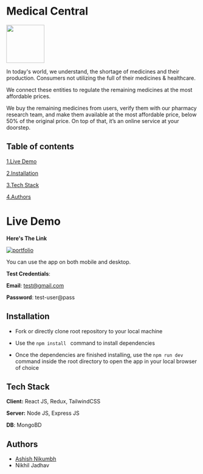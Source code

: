 
# Medical Central


<img src='https://user-images.githubusercontent.com/105300000/203542800-52c68b6a-30f8-4fa8-a24a-ede9d7d7dbdd.png' width='100'>


In today's world, we understand, the shortage of medicines and their production.
Consumers not utilizing the full of their medicines & healthcare. 

We connect these entities to regulate the remaining medicines at the most affordable prices.

We buy the remaining medicines from users, verify them with our pharmacy research team,
and make them available at the most affordable price, below 50% of the original price.
On top of that, it’s an online service at your doorstep.


## Table of contents
[1.Live Demo](https://github.com/ShadYBhai/Medical/blob/main/backend/README.md#live-demo)

[2.Installation](https://github.com/ShadYBhai/Medical/blob/main/backend/README.md#installation)

[3.Tech Stack](https://github.com/ShadYBhai/Medical/blob/main/backend/README.md#tech-stack)

[4.Authors](https://github.com/ShadYBhai/Medical/blob/main/backend/README.md#authors)


# Live Demo

**Here's The Link**

[![portfolio](https://img.shields.io/badge/Click-Me-000?style=for-the-badge&logo=ko-fi&logoColor=white)](https://medical.project-test.online/)


You can use the app on both mobile and desktop.

**Test Credentials**:

**Email**: test@gmail.com

**Password**: test-user@pass




## Installation

* Fork or directly clone root repository to your local machine

* Use the ```npm install ``` command to install dependencies

* Once the dependencies are finished installing, use the ```npm run dev``` command inside the root directory to open the app in your local browser of choice





    
## Tech Stack

**Client:** React JS, Redux, TailwindCSS

**Server:** Node JS, Express JS

**DB**: MongoBD


## Authors

- [Ashish Nikumbh](https://www.linkedin.com/in/ashish-nikumbh-01714416b/)
- Nikhil Jadhav


